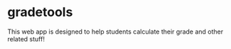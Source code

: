 # gradetools
This web app is designed to help students calculate their grade and other related stuff!
